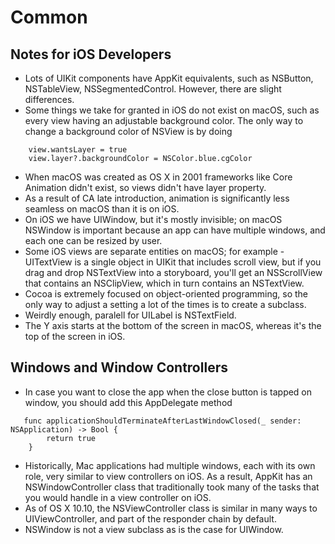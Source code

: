 # Common

## Notes for iOS Developers
- Lots of UIKit components have AppKit equivalents, such as NSButton, NSTableView, NSSegmentedControl. However, there are slight differences.
- Some things we take for granted in iOS do not exist on macOS, such as every view having an adjustable background color. 
The only way to change a background color of NSView is by doing 
```
    view.wantsLayer = true
    view.layer?.backgroundColor = NSColor.blue.cgColor
```
- When macOS was created as OS X in 2001 frameworks like Core Animation didn't exist, so views didn't have layer property.
- As a result of CA late introduction, animation is significantly less seamless on macOS than it is on iOS.
- On iOS we have UIWindow, but it's mostly invisible; on macOS NSWindow is important because an app can have multiple windows, and each one can be resized by user.
- Some iOS views are separate entities on macOS; for example - UITextView is a single object in UIKit that includes scroll view, but if you drag and drop NSTextView into a storyboard, you'll get an NSScrollView that contains an NSClipView, which in turn contains an NSTextView.
- Cocoa is extremely focused on object-oriented programming, so the only way to adjust a setting a lot of the times is to create a subclass.
- Weirdly enough, paralell for UILabel is NSTextField.
- The Y axis starts at the bottom of the screen in macOS, whereas it's the top of the screen in iOS.



## Windows and Window Controllers

- In case you want to close the app when the close button is tapped on window, you should add this AppDelegate method
```
   func applicationShouldTerminateAfterLastWindowClosed(_ sender: NSApplication) -> Bool {
        return true
    }
```
- Historically, Mac applications had multiple windows, each with its own role, very similar to view controllers on iOS. As a result, AppKit has an NSWindowController class that traditionally took many of the tasks that you would handle in a view controller on iOS.
- As of OS X 10.10, the NSViewController class is similar in many ways to UIViewController, and part of the responder chain by default.
- NSWindow is not a view subclass as is the case for UIWindow.
